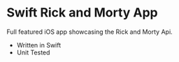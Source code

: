 # Swift Rick and Morty App

Full featured iOS app showcasing the Rick and Morty Api.

- Written in Swift
- Unit Tested
